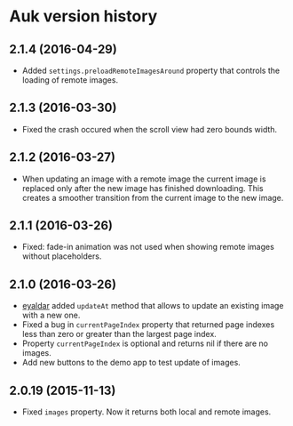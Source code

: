 # Auk version history

## 2.1.4 (2016-04-29)

* Added `settings.preloadRemoteImagesAround` property that controls the loading of remote images.

## 2.1.3 (2016-03-30)

* Fixed the crash occured when the scroll view had zero bounds width.

## 2.1.2 (2016-03-27)

* When updating an image with a remote image the current image is replaced only after the new image has finished downloading. This creates a smoother transition from the current image to the new image.

## 2.1.1 (2016-03-26)

* Fixed: fade-in animation was not used when showing remote images without placeholders.

## 2.1.0 (2016-03-26)

* [eyaldar](https://github.com/eyaldar) added `updateAt` method that allows to update an existing image with a new one.
* Fixed a bug in `currentPageIndex` property that returned page indexes less than zero or greater than the largest page index.
* Property `currentPageIndex` is optional and returns nil if there are no images.
* Add new buttons to the demo app to test update of images.

## 2.0.19 (2015-11-13)

* Fixed `images` property. Now it returns both local and remote images.